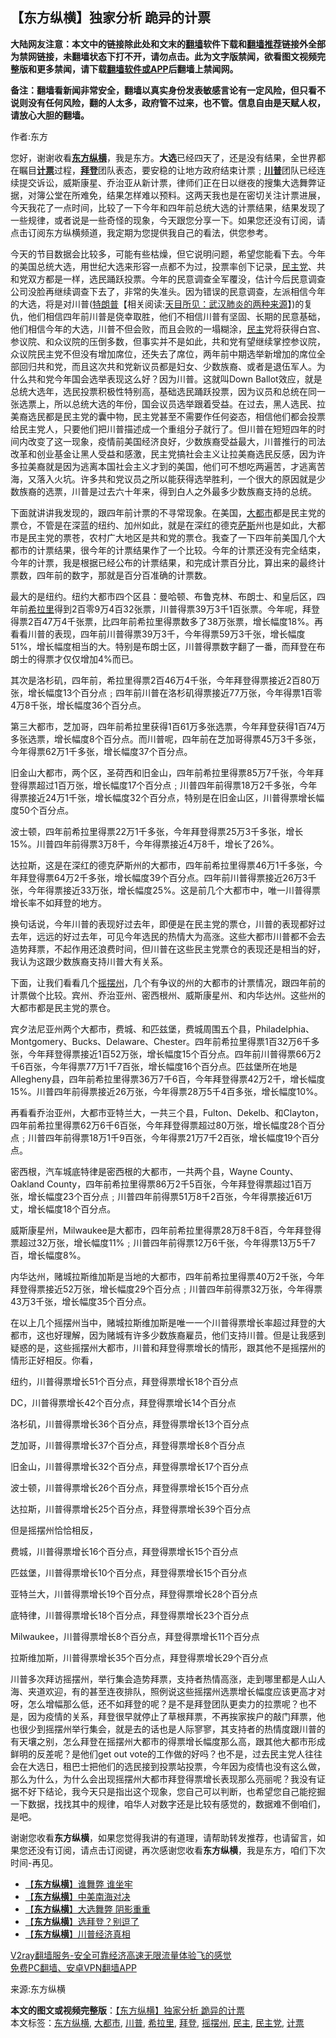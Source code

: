  <h2>【东方纵横】独家分析 跪异的计票</h2> <p class="notice"><b>大陆网友注意：本文中的链接除此处和文末的<a href="https://github.com/bannedbook/fanqiang" >翻墙</a>软件下载和<a href="https://github.com/killgcd/justmysocks/blob/master/README.md">翻墙推荐</a>链接外全部为禁网链接，未翻墙状态下打不开，请勿点击。此为文字版禁闻，欲看图文视频完整版和更多禁闻，请下载<a href="https://github.com/bannedbook/fanqiang">翻墙软件或APP</a>后翻墙上禁闻网。</p><p>备注：翻墙看新闻非常安全，翻墙以真实身份发表敏感言论有一定风险，但只看不说则没有任何风险，翻的人太多，政府管不过来，也不管。信息自由是天赋人权，请放心大胆的翻墙。</b></p>  <div class="entry"> <p>作者:东方</p> <p> 您好，谢谢收看<strong><a href="https://www.bannedbook.org/bnews/tag/%e4%b8%9c%e6%96%b9%e7%ba%b5%e6%a8%aa/" class="st_tag internal_tag" rel="tag" title="标签 东方纵横 下的日志">东方纵横</a></strong>，我是东方。<strong>大选</strong>已经四天了，还是没有结果，全世界都在瞩目<strong><a href="https://www.bannedbook.org/bnews/tag/%E8%AE%A1%E7%A5%A8/" class="st_tag internal_tag" rel="tag" title="标签 计票 下的日志">计票</a></strong>过程，<strong><a href="https://www.bannedbook.org/bnews/tag/%e6%8b%9c%e7%99%bb/" class="st_tag internal_tag" rel="tag" title="标签 拜登 下的日志">拜登</a></strong>团队表态，要安稳的让地方政府结束计票﹔<strong><a href="https://www.bannedbook.org/bnews/tag/%e5%b7%9d%e6%99%ae/" class="st_tag internal_tag" rel="tag" title="标签 川普 下的日志">川普</a></strong>团队已经连续提交诉讼，威斯康星、乔治亚从新计票，律师们正在日以继夜的搜集大选舞弊证据，对簿公堂在所难免，结果怎样难以预料。这两天我也是在密切关注计票进展，今天我花了一点时间，比较了一下今年和四年前总统大选的计票结果，结果发现了一些规律，或者说是一些奇怪的现象，今天跟您分享一下。如果您还没有订阅，请点击订阅东方纵横频道，我定期为您提供我自己的看法，供您参考。 </p> <p>今天的节目数据会比较多，可能有些枯燥，但它说明问题，希望您能看下去。今年的美国总统大选，用世纪大选来形容一点都不为过，投票率创下记录，<a href="https://www.bannedbook.org/bnews/tag/%e6%b0%91%e4%b8%bb%e5%85%9a/" class="st_tag internal_tag" rel="tag" title="标签 民主党 下的日志">民主党</a>、共和党双方都是一样，选民踊跃投票。今年的民意调查全军覆没，估计今后民意调查公司没脸再继续调查下去了，非常的失准头。因为错误的民意调查，左派相信今年的大选，将是对川普(<span class='wp_keywordlink'><a href="https://www.bannedbook.org/bnews/comments/20200816/1381118.html" title="天目所见：川普将再赢总统大选 共和党掌参众两院" target="_blank">特朗普</a></span>【相关阅读:<a href='https://www.bannedbook.org/bnews/comments/20200816/1381123.html' target='_blank'>天目所见：武汉肺炎的两种来源</a>】)的复仇，他们相信四年前川普是侥幸取胜，他们不相信川普有坚固、长期的民意基础，他们相信今年的大选，川普不但会败，而且会败的一塌糊涂，<a href="https://www.bannedbook.org/bnews/tag/%e6%b0%91%e4%b8%bb/" class="st_tag internal_tag" rel="tag" title="标签 民主 下的日志">民主</a>党将获得白宫、参议院、和众议院的压倒多数，但事实并不是如此，共和党有望继续掌控参议院，众议院民主党不但没有增加席位，还失去了席位，两年前中期选举新增加的席位全部回归共和党，而且这次共和党新议员都是妇女、少数族裔、或者是退伍军人。为什么共和党今年国会选举表现这么好？因为川普。这就叫Down Ballot效应，就是总统大选年，选民投票积极性特别高，基础选民踊跃投票，因为议员和总统在同一张选票上，所以总统大选的年份，国会议员选举跟着受益。在过去，黑人选民、拉美裔选民都是民主党的囊中物，民主党甚至不需要作任何姿态，相信他们都会投票给民主党人，只要他们把川普描述成一个重组分子就行了。但川普在短短四年的时间内改变了这一现象，疫情前美国经济良好，少数族裔受益最大，川普推行的司法改革和创业基金让黑人受益和感激，民主党搞社会主义让拉美裔选民反感，因为许多拉美裔就是因为逃离本国社会主义才到的美国，他们可不想吃两遍苦，才逃离苦海，又落入火坑。许多共和党议员之所以能获得选举胜利，一个很大的原因就是少数族裔的选票，川普是过去六十年来，得到白人之外最多少数族裔支持的总统。 </p> <p>下面就讲讲我发现的，跟四年前计票的不寻常现象。在美国，<a href="https://www.bannedbook.org/bnews/tag/%E5%A4%A7%E9%83%BD%E5%B8%82/" class="st_tag internal_tag" rel="tag" title="标签 大都市 下的日志">大都市</a>都是民主党的票仓，不管是在深蓝的纽约、加州如此，就是在深红的德克<span class='wp_keywordlink'><a href="https://www.bannedbook.org/forum5/topic42.html" title="萨斯、诚信与自救" target="_blank">萨斯</a></span>州也是如此，大都市是民主党的票苍，农村广大地区是共和党的票仓。我查了一下四年前美国几个大都市的计票结果，很今年的计票结果作了一个比较。今年的计票还没有完全结束，今年的计票，我是根据已经公布的计票结果，和完成计票百分比，算出来的最终计票数，四年前的数字，那就是百分百准确的计票数。 </p> <p>最大的是纽约。纽约大都市四个区县：曼哈顿、布鲁克林、布朗士、和皇后区，四年前<a href="https://www.bannedbook.org/bnews/tag/%e5%b8%8c%e6%8b%89%e9%87%8c/" class="st_tag internal_tag" rel="tag" title="标签 希拉里 下的日志">希拉里</a>得到2百零9万4百32张票，川普得票39万3千1百张票。今年呢，拜登得票2百47万4千张票，比四年前希拉里得票数多了38万张票，增长幅度18%。再看看川普的表现，四年前川普得票39万3千，今年得票59万3千张，增长幅度51%，增长幅度相当的大。特别是布朗士区，川普得票数字翻了一番，而拜登在布朗士的得票才仅仅增加4%而已。 </p> <p>其次是洛杉矶，四年前，希拉里得票2百46万4千张，今年拜登得票接近2百80万张，增长幅度13个百分点﹔四年前川普在洛杉矶得票接近77万张，今年得票1百零4万8千张，增长幅度36个百分点。 </p> <p>第三大都市，芝加哥，四年前希拉里获得1百61万多张选票，今年拜登获得1百74万多张选票，增长幅度8个百分点。而川普呢，四年前在芝加哥得票45万3千多张，今年得票62万1千多张，增长幅度37个百分点。 </p> <p>旧金山大都市，两个区，圣荷西和旧金山，四年前希拉里得票85万7千张，今年拜登得票超过1百万张，增长幅度17个百分点﹔川普四年前得票18万2千多张，今年得票接近24万1千张，增长幅度32个百分点，特别是在旧金山区，川普得票增长幅度50个百分点。 </p>  <p>波士顿，四年前希拉里得票22万1千多张，今年拜登得票25万3千多张，增长15%。川普四年前得票3万8千，今年得票接近4万8千，增长了26%。 </p> <p>达拉斯，这是在深红的德克萨斯州的大都市，四年前希拉里得票46万1千多张，今年拜登得票64万2千多张，增长幅度39个百分点。四年前川普得票接近26万3千张，今年得票接近33万张，增长幅度25%。这是前几个大都市中，唯一川普得票增长率不如拜登的地方。 </p> <p>换句话说，今年川普的表现好过去年，即便是在民主党的票仓，川普的表现都好过去年，远远的好过去年，可见今年选民的热情大为高涨。这些大都市川普都不会去造势拜票，不起作用还浪费时间，但川普在这些民主党票仓的表现还是相当的好，我认为这跟少数族裔支持川普大有关系。 </p> <p>下面，让我们看看几个<a href="https://www.bannedbook.org/bnews/tag/%E6%91%87%E6%91%86%E5%B7%9E/" class="st_tag internal_tag" rel="tag" title="标签 摇摆州 下的日志">摇摆州</a>，几个有争议的州的大都市的计票情况，跟四年前的计票做个比较。宾州、乔治亚州、密西根州、威斯康星州、和内华达州。这些州的大都市都是民主党的票仓。 </p> <p>宾夕法尼亚州两个大都市，费城、和匹兹堡，费城周围五个县，Philadelphia、Montgomery、Bucks、Delaware、Chester。四年前希拉里得票1百32万6千多张，今年拜登得票接近1百52万张，增长幅度15个百分点。四年前川普得票66万2千6百张，今年得票77万1千7百张，增长幅度16个百分点。匹兹堡所在地是Allegheny县，四年前希拉里得票36万7千6百，今年拜登得票42万2千，增长幅度15%。川普四年前得票接近26万张，今年得票28万5千4百多张，增长幅度10%。 </p> <p>再看看乔治亚州，大都市亚特兰大，一共三个县，Fulton、Dekelb、和Clayton，四年前希拉里得票62万6千6百张，今年拜登得票超过80万张，增长幅度28个百分点﹔川普四年前得票18万1千9百张，今年得票21万7千2百张，增长幅度19个百分点。 </p> <p>密西根，汽车城底特律是密西根的大都市，一共两个县，Wayne County、Oakland County，四年前希拉里得票86万2千5百张，今年拜登得票超过1百万张，增长幅度23个百分点﹔川普四年前得票51万8千2百张，今年得票接近61万丈，增长幅度18个百分点。 </p> <p>威斯康星州，Milwaukee是大都市，四年前希拉里得票28万8千8百，今年拜登得票超过32万张，增长幅度11%﹔川普四年前得票12万6千张，今年得票13万5千7百，增长幅度8%。 </p>  <p>内华达州，赌城拉斯维加斯是当地的大都市，四年前希拉里得票40万2千张，今年拜登得票接近52万张，增长幅度29个百分点﹔川普四年前得票32万张，今年得票43万3千张，增长幅度35个百分点。 </p> <p>在以上几个摇摆州当中，赌城拉斯维加斯是唯一一个川普得票增长率超过拜登的大都市，这也好理解，因为赌城有许多少数族裔雇员，他们支持川普。但是让我感到疑惑的是，这些摇摆州大都市，川普和拜登得票增长的情形，跟其他不是摇摆州的情形正好相反。你看， </p> <p>纽约，川普得票增长51个百分点，拜登得票增长18个百分点 </p> <p>DC，川普得票增长42个百分点，拜登得票增长14个百分点 </p> <p>洛杉矶，川普得票增长36个百分点，拜登得票增长13个百分点 </p> <p>芝加哥，川普得票增长37个百分点，拜登得票增长8个百分点 </p> <p>旧金山，川普得票增长32个百分点，拜登得票增长17个百分点 </p> <p>波士顿，川普得票增长26个百分点，拜登得票增长15个百分点 </p>  <p>达拉斯，川普得票增长25个百分点，拜登得票增长39个百分点 </p> <p>但是摇摆州恰恰相反， </p> <p>费城，川普得票增长16个百分点，拜登得票增长15个百分点 </p> <p>匹兹堡，川普得票增长10个百分点，拜登得票增长15个百分点 </p> <p>亚特兰大，川普得票增长19个百分点，拜登得票增长28个百分点 </p> <p>底特律，川普得票增长18个百分点，拜登得票增长23个百分点 </p> <p>Milwaukee，川普得票增长8个百分点，拜登得票增长11个百分点 </p> <p>拉斯维加斯，川普得票增长35个百分点，拜登得票增长29个百分点 </p>  <p>川普多次拜访摇摆州，举行集会造势拜票，支持者热情高涨，走到哪里都是人山人海、夹道欢迎，有的甚至连夜排队，照例说这些摇摆州选票增长幅度应该更高才对呀，怎么增幅那么低，还不如拜登的呢？是不是拜登团队更卖力的拉票呢？也不是，因为疫情的关系，拜登很早就停止了草根拜票，不再挨家挨户的敲门拜票，他也很少到摇摆州举行集会，就是去的话也是人际寥寥，其支持者的热情度跟川普的有天壤之别，怎么拜登在摇摆州大都市的得票增长幅度那么高，跟其他大都市形成鲜明的反差呢？是他们get out vote的工作做的好吗？也不是，过去民主党人往往会在大选日，租巴士把他们的选民接到投票站投票，今年因为疫情也没有这么做，那么为什么，为什么会出现摇摆州大都市拜登得票增长表现那么亮丽呢？我没有证据不好下结论，我今天只是指出这个现象，您自己可以判断，也希望您自己能挖掘一下数据，找找其中的规律，咱华人对数字还是比较有感觉的，数据难不倒咱们，是吧。 </p> <p>谢谢您收看<strong>东方纵横</strong>，如果您觉得我讲的有道理，请帮助转发推荐，也请留言，如果您还没有订阅，请点击订阅键，再次感谢您收看<strong>东方纵横</strong>，我是东方，咱们下次时间-再见。 </p> <ul class='op-related-articles' title='相关阅读'> <li><a href='https://www.bannedbook.org/bnews/comments/20201106/1426926.html' target='_blank'>【<b>东方纵横</b>】谁舞弊 谁坐牢</a></li> <li><a href='https://www.bannedbook.org/bnews/comments/20201105/1426064.html' target='_blank'>【<b>东方纵横</b>】中美南海对决</a></li> <li><a href='https://www.bannedbook.org/bnews/comments/20201105/1426043.html' target='_blank'>【<b>东方纵横</b>】大选舞弊 阴影重重</a></li> <li><a href='https://www.bannedbook.org/bnews/comments/20201103/1424852.html' target='_blank'>【<b>东方纵横</b>】选拜登？别逗了</a></li> <li><a href='https://www.bannedbook.org/bnews/comments/20201031/1423231.html' target='_blank'>【<b>东方纵横</b>】川普经济真相</a></li> </ul> <p class="texttj"> <a href="https://github.com/bannedbook/fanqiang/wiki/V2ray%E6%9C%BA%E5%9C%BA" target="_blank">V2ray翻墙服务-安全可靠经济高速无限流量体验飞的感觉</a><br/> <a href="https://github.com/bannedbook/fanqiang/wiki/%E7%A6%81%E9%97%BB%E7%BD%91%E5%AE%89%E5%8D%93%E7%BF%BB%E5%A2%99%E6%96%B0%E9%97%BBAPP" target="_blank">免费PC翻墙、安卓VPN翻墙APP</a></p><p>来源:东方纵横</p><a name='sharetosocial'></a>       <div><b>本文的图文或视频完整版</b>：<a href='https://www.bannedbook.org/bnews/comments/20201107/1427429.html'>【东方纵横】独家分析 跪异的计票</a></div>  </div><!--END ENTRY--> <div class="postfooter"> <div>本文标签：<a href="https://www.bannedbook.org/bnews/tag/%e4%b8%9c%e6%96%b9%e7%ba%b5%e6%a8%aa/" rel="tag">东方纵横</a>, <a href="https://www.bannedbook.org/bnews/tag/%E5%A4%A7%E9%83%BD%E5%B8%82/" rel="tag">大都市</a>, <a href="https://www.bannedbook.org/bnews/tag/%e5%b7%9d%e6%99%ae/" rel="tag">川普</a>, <a href="https://www.bannedbook.org/bnews/tag/%e5%b8%8c%e6%8b%89%e9%87%8c/" rel="tag">希拉里</a>, <a href="https://www.bannedbook.org/bnews/tag/%e6%8b%9c%e7%99%bb/" rel="tag">拜登</a>, <a href="https://www.bannedbook.org/bnews/tag/%E6%91%87%E6%91%86%E5%B7%9E/" rel="tag">摇摆州</a>, <a href="https://www.bannedbook.org/bnews/tag/%e6%b0%91%e4%b8%bb/" rel="tag">民主</a>, <a href="https://www.bannedbook.org/bnews/tag/%e6%b0%91%e4%b8%bb%e5%85%9a/" rel="tag">民主党</a>, <a href="https://www.bannedbook.org/bnews/tag/%E8%AE%A1%E7%A5%A8/" rel="tag">计票</a></div>  </div><!--END POSTFOOTER--> 